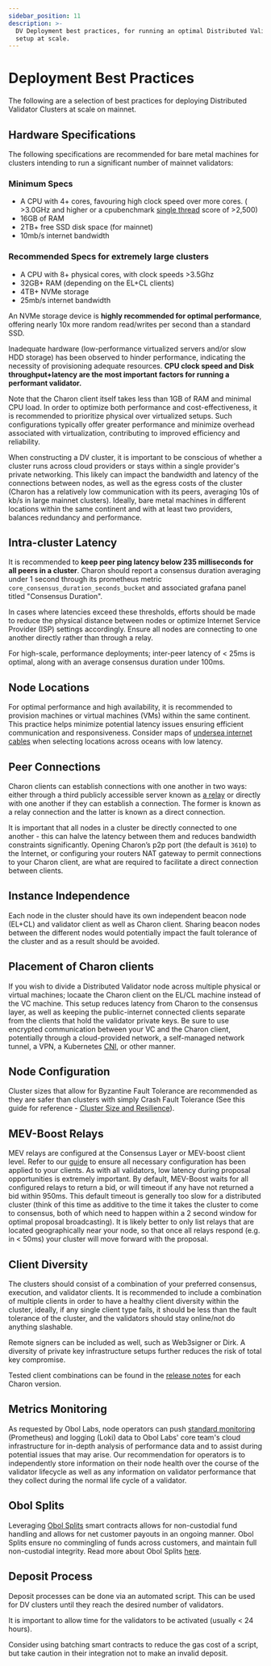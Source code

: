 ```yaml
---
sidebar_position: 11
description: >-
  DV Deployment best practices, for running an optimal Distributed Validator
  setup at scale.
---
```


# Deployment Best Practices

The following are a selection of best practices for deploying Distributed Validator Clusters at scale on mainnet.

## Hardware Specifications

The following specifications are recommended for bare metal machines for clusters intending to run a significant number of mainnet validators:

### Minimum Specs

* A CPU with 4+ cores, favouring high clock speed over more cores. ( >3.0GHz and higher or a cpubenchmark [single thread](https://www.cpubenchmark.net/singleThread.html) score of >2,500)
* 16GB of RAM
* 2TB+ free SSD disk space (for mainnet)
* 10mb/s internet bandwidth

### Recommended Specs for extremely large clusters

* A CPU with 8+ physical cores, with clock speeds >3.5Ghz
* 32GB+ RAM (depending on the EL+CL clients)
* 4TB+ NVMe storage
* 25mb/s internet bandwidth

An NVMe storage device is **highly recommended for optimal performance**, offering nearly 10x more random read/writes per second than a standard SSD.

Inadequate hardware (low-performance virtualized servers and/or slow HDD storage) has been observed to hinder performance, indicating the necessity of provisioning adequate resources. **CPU clock speed and Disk throughput+latency are the most important factors for running a performant validator.**

Note that the Charon client itself takes less than 1GB of RAM and minimal CPU load. In order to optimize both performance and cost-effectiveness, it is recommended to prioritize physical over virtualized setups. Such configurations typically offer greater performance and minimize overhead associated with virtualization, contributing to improved efficiency and reliability.

When constructing a DV cluster, it is important to be conscious of whether a cluster runs across cloud providers or stays within a single provider's private networking. This likely can impact the bandwidth and latency of the connections between nodes, as well as the egress costs of the cluster (Charon has a relatively low communication with its peers, averaging 10s of kb/s in large mainnet clusters). Ideally, bare metal machines in different locations within the same continent and with at least two providers, balances redundancy and performance.

## Intra-cluster Latency

It is recommended to **keep peer ping latency below 235 milliseconds for all peers in a cluster**. Charon should report a consensus duration averaging under 1 second through its prometheus metric `core_consensus_duration_seconds_bucket` and associated grafana panel titled "Consensus Duration".

In cases where latencies exceed these thresholds, efforts should be made to reduce the physical distance between nodes or optimize Internet Service Provider (ISP) settings accordingly. Ensure all nodes are connecting to one another directly rather than through a relay.

For high-scale, performance deployments; inter-peer latency of < 25ms is optimal, along with an average consensus duration under 100ms.

## Node Locations

For optimal performance and high availability, it is recommended to provision machines or virtual machines (VMs) within the same continent. This practice helps minimize potential latency issues ensuring efficient communication and responsiveness. Consider maps of [undersea internet cables](https://www.submarinecablemap.com/) when selecting locations across oceans with low latency.

## Peer Connections

Charon clients can establish connections with one another in two ways: either through a third publicly accessible server known as [a relay](../charon/charon-cli-reference.md#host-a-relay) or directly with one another if they can establish a connection. The former is known as a relay connection and the latter is known as a direct connection.

It is important that all nodes in a cluster be directly connected to one another - this can halve the latency between them and reduces bandwidth constraints significantly. Opening Charon’s p2p port (the default is `3610`) to the Internet, or configuring your routers NAT gateway to permit connections to your Charon client, are what are required to facilitate a direct connection between clients.

## Instance Independence

Each node in the cluster should have its own independent beacon node (EL+CL) and validator client as well as Charon client. Sharing beacon nodes between the different nodes would potentially impact the fault tolerance of the cluster and as a result should be avoided.

## Placement of Charon clients

If you wish to divide a Distributed Validator node across multiple physical or virtual machines; locaate the Charon client on the EL/CL machine instead of the VC machine. This setup reduces latency from Charon to the consensus layer, as well as keeping the public-internet connected clients separate from the clients that hold the validator private keys. Be sure to use encrypted communication between your VC and the Charon client, potentially through a cloud-provided network, a self-managed network tunnel, a VPN, a Kubernetes [CNI](https://kubernetes.io/docs/concepts/extend-kubernetes/compute-storage-net/network-plugins/), or other manner.

## Node Configuration

Cluster sizes that allow for Byzantine Fault Tolerance are recommended as they are safer than clusters with simply Crash Fault Tolerance (See this guide for reference - [Cluster Size and Resilience](https://github.com/ObolNetwork/obol-docs/blob/main/versioned_docs/version-v1.1.0/charon/cluster-configuration/README.md#cluster-size-and-resilience)).

## MEV-Boost Relays

MEV relays are configured at the Consensus Layer or MEV-boost client level. Refer to our [guide](https://github.com/ObolNetwork/obol-docs/blob/main/versioned_docs/version-v1.1.0/advanced/quickstart-builder-api.mdx) to ensure all necessary configuration has been applied to your clients. As with all validators, low latency during proposal opportunities is extremely important. By default, MEV-Boost waits for all configured relays to return a bid, or will timeout if any have not returned a bid within 950ms. This default timeout is generally too slow for a distributed cluster (think of this time as additive to the time it takes the cluster to come to consensus, both of which need to happen within a 2 second window for optimal proposal broadcasting). It is likely better to only list relays that are located geographically near your node, so that once all relays respond (e.g. in < 50ms) your cluster will move forward with the proposal.

## Client Diversity

The clusters should consist of a combination of your preferred consensus, execution, and validator clients. It is recommended to include a combination of multiple clients in order to have a healthy client diversity within the cluster, ideally, if any single client type fails, it should be less than the fault tolerance of the cluster, and the validators should stay online/not do anything slashable.

Remote signers can be included as well, such as Web3signer or Dirk. A diversity of private key infrastructure setups further reduces the risk of total key compromise.

Tested client combinations can be found in the [release notes](https://github.com/ObolNetwork/charon/releases) for each Charon version.

## Metrics Monitoring

As requested by Obol Labs, node operators can push [standard monitoring](obol-monitoring.md) (Prometheus) and logging (Loki) data to Obol Labs' core team's cloud infrastructure for in-depth analysis of performance data and to assist during potential issues that may arise. Our recommendation for operators is to independently store information on their node health over the course of the validator lifecycle as well as any information on validator performance that they collect during the normal life cycle of a validator.

## Obol Splits

Leveraging [Obol Splits](https://github.com/ObolNetwork/obol-docs/blob/main/versioned_docs/version-v1.1.0/sc/introducing-obol-splits.mdx) smart contracts allows for non-custodial fund handling and allows for net customer payouts in an ongoing manner. Obol Splits ensure no commingling of funds across customers, and maintain full non-custodial integrity. Read more about Obol Splits [here](https://github.com/ObolNetwork/obol-docs/blob/main/versioned_docs/version-v1.1.0/faq/general.mdx#obol-splits).

## Deposit Process

Deposit processes can be done via an automated script. This can be used for DV clusters until they reach the desired number of validators.

It is important to allow time for the validators to be activated (usually < 24 hours).

Consider using batching smart contracts to reduce the gas cost of a script, but take caution in their integration not to make an invalid deposit.
